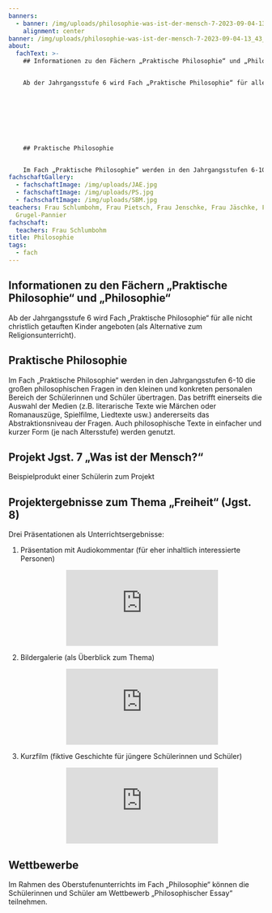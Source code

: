 ```yaml
---
banners:
  - banner: /img/uploads/philosophie-was-ist-der-mensch-7-2023-09-04-13_43_29.jpeg
    alignment: center
banner: /img/uploads/philosophie-was-ist-der-mensch-7-2023-09-04-13_43_29.jpeg
about:
  fachText: >-
    ## Informationen zu den Fächern „Praktische Philosophie“ und „Philosophie“ 


    Ab der Jahrgangsstufe 6 wird Fach „Praktische Philosophie“ für alle nicht christlich getauften Kinder angeboten (als Alternative zum Religionsunterricht).  


     


     


    ## Praktische Philosophie 


    Im Fach „Praktische Philosophie“ werden in den Jahrgangsstufen 6-10 die großen philosophischen Fragen in den kleinen und konkreten personalen Bereich der Schülerinnen und Schüler übertragen. Das betrifft einerseits die Auswahl der Medien (z.B. literarische Texte wie Märchen oder Romanauszüge, Spielfilme, Liedtexte usw.) andererseits das Abstraktionsniveau der Fragen. Auch philosophische Texte in einfacher und kurzer Form (je nach Altersstufe) werden genutzt.
fachschaftGallery:
  - fachschaftImage: /img/uploads/JAE.jpg
  - fachschaftImage: /img/uploads/PS.jpg
  - fachschaftImage: /img/uploads/SBM.jpg
teachers: Frau Schlumbohm, Frau Pietsch, Frau Jenschke, Frau Jäschke, Frau Dr.
  Grugel-Pannier
fachschaft:
  teachers: Frau Schlumbohm
title: Philosophie
tags:
  - fach
---
```

## Informationen zu den Fächern „Praktische Philosophie“ und „Philosophie“ 

Ab der Jahrgangsstufe 6 wird Fach „Praktische Philosophie“ für alle nicht christlich getauften Kinder angeboten (als Alternative zum Religionsunterricht).  

## Praktische Philosophie 

Im Fach „Praktische Philosophie“ werden in den Jahrgangsstufen 6-10 die großen philosophischen Fragen in den kleinen und konkreten personalen Bereich der Schülerinnen und Schüler übertragen. Das betrifft einerseits die Auswahl der Medien (z.B. literarische Texte wie Märchen oder Romanauszüge, Spielfilme, Liedtexte usw.) andererseits das Abstraktionsniveau der Fragen. Auch philosophische Texte in einfacher und kurzer Form (je nach Altersstufe) werden genutzt. 

## Projekt Jgst. 7 „Was ist der Mensch?“ 

Beispielprodukt einer Schülerin zum Projekt  

## Projektergebnisse zum Thema „Freiheit“ (Jgst. 8) 

Drei Präsentationen als Unterrichtsergebnisse: 

1. Präsentation mit Audiokommentar (für eher inhaltlich interessierte Personen) 

   <center><iframe class="youtube component" src="https://www.youtube.com/embed/A_4BLid9PP4?si=fwYUPNAgq_2mM5Ht" title="YouTube video player" frameborder="0" allow="accelerometer; autoplay; clipboard-write; encrypted-media; gyroscope; picture-in-picture; web-share" allowfullscreen></iframe></center>
2. Bildergalerie (als Überblick zum Thema) 

   <center><iframe class="youtube component" src="https://www.youtube.com/embed/aPJgQ-ODvfk?si=fwYUPNAgq_2mM5Ht" title="YouTube video player" frameborder="0" allow="accelerometer; autoplay; clipboard-write; encrypted-media; gyroscope; picture-in-picture; web-share" allowfullscreen></iframe></center>
3. Kurzfilm (fiktive Geschichte für jüngere Schülerinnen und Schüler) 

   <center><iframe class="youtube component" src="https://www.youtube.com/embed/9u4iTJnG3rA?si=fwYUPNAgq_2mM5Ht" title="YouTube video player" frameborder="0" allow="accelerometer; autoplay; clipboard-write; encrypted-media; gyroscope; picture-in-picture; web-share" allowfullscreen></iframe></center>



## Wettbewerbe 

Im Rahmen des Oberstufenunterrichts im Fach „Philosophie“ können die Schülerinnen und Schüler am Wettbewerb „Philosophischer Essay“ teilnehmen.